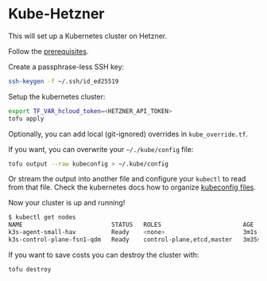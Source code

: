 # Kube-Hetzner

This will set up a Kubernetes cluster on Hetzner.

Follow the [prerequisites](https://github.com/kube-hetzner/terraform-hcloud-kube-hetzner?tab=readme-ov-file#%EF%B8%8F-prerequisites).

Create a passphrase-less SSH key:
```sh
ssh-keygen -f ~/.ssh/id_ed25519
```

Setup the kubernetes cluster:
```sh
export TF_VAR_hcloud_token=<HETZNER_API_TOKEN>
tofu apply
```

Optionally, you can add local (git-ignored) overrides in `kube_override.tf`.

If you want, you can overwrite your `~/./kube/config` file:
```sh
tofu output --raw kubeconfig > ~/.kube/config
```
Or stream the output into another file and configure your `kubectl` to read from that file.
Check the kubernetes docs how to organize [kubeconfig files](https://kubernetes.io/docs/concepts/configuration/organize-cluster-access-kubeconfig/).

Now your cluster is up and running!
```sh
$ kubectl get nodes
NAME                         STATUS   ROLES                       AGE     VERSION
k3s-agent-small-hav          Ready    <none>                      3m1s    v1.29.6+k3s2
k3s-control-plane-fsn1-qdm   Ready    control-plane,etcd,master   3m35s   v1.29.6+k3s2
```

If you want to save costs you can destroy the cluster with:
```sh
tofu destroy
```
